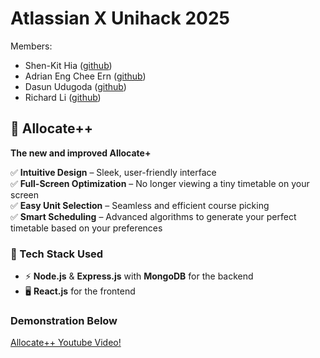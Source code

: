 # Atlassian X Unihack 2025

Members:
- Shen-Kit Hia ([github](https://github.com/shen-kit))
- Adrian Eng Chee Ern ([github](https://github.com/AdrianEngCheeErn))
- Dasun Udugoda ([github](https://github.com/Dasun-Udugoda))
- Richard Li ([github](https://github.com/RichardLi88))

## 🚀 Allocate++  
**The new and improved Allocate+**  

✅ **Intuitive Design** – Sleek, user-friendly interface  
✅ **Full-Screen Optimization** – No longer viewing a tiny timetable on your screen  
✅ **Easy Unit Selection** – Seamless and efficient course picking  
✅ **Smart Scheduling** – Advanced algorithms to generate your perfect timetable based on your preferences  

### 🔧 Tech Stack Used  
- ⚡ **Node.js** & **Express.js** with **MongoDB** for the backend  
- 🖥 **React.js** for the frontend  

### Demonstration Below
[Allocate++ Youtube Video!](https://youtu.be/aVmYLGQRIVA)
